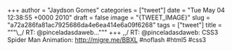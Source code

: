 
+++
author = "Jaydson Gomes"
categories = ["tweet"]
date = "Tue May 04 12:38:55 +0000 2010"
draft = false
image = "{TWEET_IMAGE}"
slug = "a72a286fa81ac7925686da4e6ea414e6a09f6268"
tags = ["tweet"]
title = """&#92;,,/ RT: @pinceladasdaweb..."""
+++
\,,/ RT: @pinceladasdaweb: CSS3 Spider Man Animation: http://migre.me/BBXL #noflash #html5 #css3
